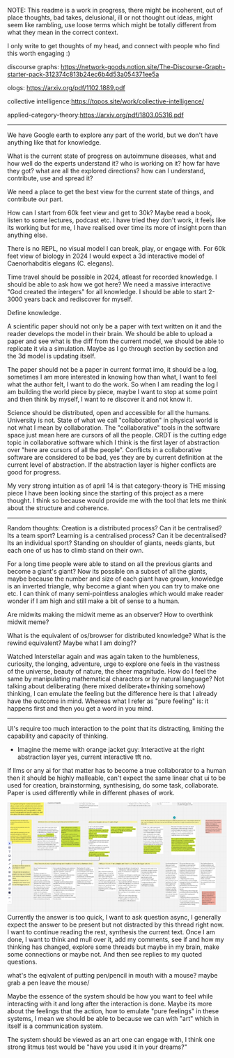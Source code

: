 NOTE: This readme is a work in progress, there might be incoherent, out of place thoughts, bad takes, delusional, ill or
not thought out ideas, might seem like rambling, use loose terms which might be totally different from what they mean in 
the correct context. 

I only write to get thoughts of my head, and connect with people who find this worth engaging :)

discourse graphs: https://network-goods.notion.site/The-Discourse-Graph-starter-pack-312374c813b24ec6b4d53a054371ee5a

ologs: https://arxiv.org/pdf/1102.1889.pdf

collective intelligence:https://topos.site/work/collective-intelligence/

applied-category-theory:https://arxiv.org/pdf/1803.05316.pdf  



---

We have Google earth to explore any part of the world, but we don't have anything like that for knowledge. 

What is the current state of progress on autoimmune diseases, what and how well do the experts understand it? who is working on it? 
how far have they got? what are all the explored directions? how can I understand, contribute, use and spread it? 

We need a place to get the best view for the current state of things, and contribute our part.

How can I start from 60k feet view and get to 30k? Maybe read a book, listen to some lectures, podcast etc. I have tried
they don't work, it feels like its working but for me, I have realised over time its more of insight porn than anything else.

There is no REPL, no visual model I can break, play, or engage with. For 60k feet view of biology in 2024 I would expect a 3d interactive
model of Caenorhabditis elegans (C. elegans). 

Time travel should be possible in 2024, atleast for recorded knowledge. I should be able to ask how we got here?
We need a massive interactive "God created the integers" for all knowledge. I should be able to start 2-3000 years back
and rediscover for myself. 

Define knowledge. 

A scientific paper should not only be a paper with text written on it and the reader develops the model in their brain. 
We should be able to upload a paper and see what is the diff from the current model, we should be able to replicate it 
via a simulation. Maybe as I go through section by section and the 3d model is updating itself. 

The paper should not be a paper in current format imo, it should be a log, sometimes I am more interested in knowing how
than what, I want to feel what the author felt, I want to do the work. So when I am reading the log I am building the world
piece by piece, maybe I want to stop at some point and then think by myself, I want to re discover it and not know it. 

Science should be distributed, open and accessible for all the humans. University is not. 
State of what we call "collaboration" in physical world is not what I mean by collaboration. The "collaborative" tools
in the software space just mean here are cursors of all the people. CRDT is the cutting edge topic in collaborative software
which I think is the first layer of abstraction over "here are cursors of all the people". Conflicts in a collaborative 
software are considered to be bad, yes they are by current definition at the current level of abstraction. If the abstraction
layer is higher conflicts are good for progress. 

My very strong intuition as of april 14 is that category-theory is THE missing piece I have been looking since the starting
of this project as a mere thought. I think so because would provide me with the tool that lets me think about the structure and coherence.


---

Random thoughts:
Creation is a distributed process? Can it be centralised? Its a team sport?
Learning is a centralised process? Can it be decentralised? Its an individual sport?
Standing on shoulder of giants, needs giants, but each one of us has to climb stand on their own.

For a long time people were able to stand on all the previous giants and become a giant's giant?
Now its possible on a subset of all the giants, maybe because the number and size of each giant have grown,
knowledge is an inverted triangle, why become a giant when you can try to make one etc. I can think of many semi-pointless
analogies which would make reader wonder if I am high and still make a bit of sense to a human.

Are midwits making the midwit meme as an observer? How to overthink midwit meme? 

What is the equivalent of os/browser for distributed knowledge? What is the rewind equivalent? Maybe what I am doing?? 

Watched Interstellar again and was again taken to the humbleness, curiosity, the longing, adventure, urge to explore one feels in the vastness of the universe, beauty of 
nature, the sheer magnitude. How do I feel the same by manipulating mathematical characters or by natural language? 
Not talking about deliberating (here mixed deliberate+thinking somehow) thinking, I can emulate the feeling but the difference
here is that I already have the outcome in mind. Whereas what I refer as "pure feeling" is: it happens 
first and then you get a word in you mind. 

---

UI's require too much interaction to the point that its distracting, limiting the capability and capacity of thinking. 

- Imagine the meme with orange jacket guy: Interactive at the right abstraction layer yes, current interactive tft no. 

If llms or any ai for that matter has to become a true collaborator to a human then it should be highly malleable, can't 
expect the same linear chat ui to be used for creation, brainstorming, synthesising, do some task, collaborate.
Paper is used differently while in different phases of work. 

![img.png](img.png)
Currently the answer is too quick, I want to ask question async, I generally expect the answer to be present but not 
distracted by this thread right now. I want to continue reading the rest, synthesis the current text. Once I am done, I
want to think and mull over it, add my comments, see if and how my thinking has changed, explore some threads but maybe
in my brain, make some connections or maybe not. And then see replies to my quoted questions. 


what's the eqivalent of putting pen/pencil in mouth with a mouse? maybe grab a pen leave the mouse/

Maybe the essence of the system should be how you want to feel while interacting with it and long after the interaction is done.
Maybe its more about the feelings that the action, how to emulate "pure feelings" in these systems, I mean we should be able to
because we can with "art" which in itself is a communication system. 

The system should be viewed as an art one can engage with, I think one strong litmus test would be "have you used it in your dreams?"
